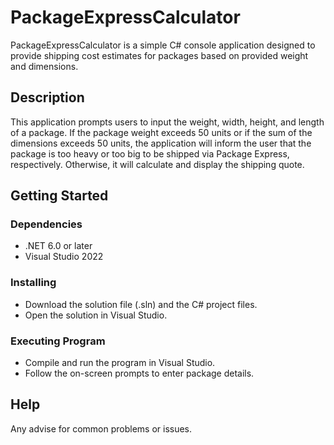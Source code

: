 # PackageExpressCalculator

PackageExpressCalculator is a simple C# console application designed to provide shipping cost estimates for packages based on provided weight and dimensions.

## Description

This application prompts users to input the weight, width, height, and length of a package. If the package weight exceeds 50 units or if the sum of the dimensions exceeds 50 units, the application will inform the user that the package is too heavy or too big to be shipped via Package Express, respectively. Otherwise, it will calculate and display the shipping quote.

## Getting Started

### Dependencies

* .NET 6.0 or later
* Visual Studio 2022

### Installing

* Download the solution file (.sln) and the C# project files.
* Open the solution in Visual Studio.

### Executing Program

* Compile and run the program in Visual Studio.
* Follow the on-screen prompts to enter package details.

## Help

Any advise for common problems or issues.
